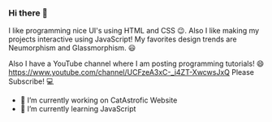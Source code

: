 ### Hi there 👋

I like programming nice UI's using HTML and CSS 😉. Also I like making my projects interactive using JavaScript!
My favorites design trends are Neumorphism and Glassmorphism. 😃️

Also I have a YouTube channel where I am posting programming tutorials! 😄️
https://www.youtube.com/channel/UCFzeA3xC-_i4ZT-XwcwsJxQ
Please Subscribe! 💻️

- 🔭 I’m currently working on CatAstrofic Website
- 🌱 I’m currently learning JavaScript
